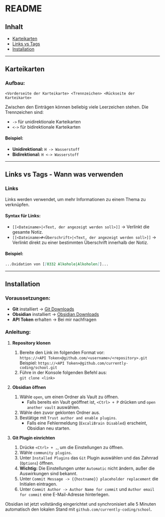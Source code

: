 # README

## Inhalt
- [Karteikarten](#karteikarten)
- [Links vs Tags](#links-vs-tags---was-wann-verwenden)
- [Installation](#installation)

---

## Karteikarten

### Aufbau:
```
<Vorderseite der Karteikarte> <Trennzeichen> <Rückseite der Karteikarte>
```

Zwischen den Einträgen können beliebig viele Leerzeichen stehen. Die Trennzeichen sind:
- `->` für unidirektionale Karteikarten
- `<->` für bidirektionale Karteikarten

#### Beispiel:
- **Unidirektional:** `H -> Wasserstoff`
- **Bidirektional:** `H <-> Wasserstoff`

---

## Links vs Tags - Wann was verwenden

### Links
Links werden verwendet, um mehr Informationen zu einem Thema zu verknüpfen.

#### Syntax für Links:
- `[[<Dateiname>|<Text, der angezeigt werden soll>]]` -> Verlinkt die gesamte Notiz.
- `[[<Dateiname>#<Überschrift>|<Text, der angezeigt werden soll>]]` -> Verlinkt direkt zu einer bestimmten Überschrift innerhalb der Notiz.

#### Beispiel:
```markdown
...Oxidation von [[0332 Alkohole|Alkoholen]]...
```

---
## Installation

### Voraussetzungen:
- **Git** installiert -> [Git Downloads](https://git-scm.com/downloads)
- **Obsidian** installiert -> [Obsidian Downloads](https://obsidian.md/download)
- **API Token** erhalten -> Bei mir nachfragen

### Anleitung:
1. **Repository klonen**
   1. Bereite den Link im folgenden Format vor:  
      `https://<API Token>@github.com/<username>/<repository>.git`  
      Beispiel: `https://<API Token>@github.com/currently-coding/school.git`
   2. Führe in der Konsole folgenden Befehl aus:  
      `git clone <link>`

2. **Obsidian öffnen**
   1. Wähle `open`, um einen Ordner als Vault zu öffnen.
      - Falls bereits ein Vault geöffnet ist, `<Ctrl> + P` drücken und `open another vault` auswählen.
   2. Wähle den zuvor geklonten Ordner aus.
   3. Bestätige mit `Trust author and enable plugins`.
      - Falls eine Fehlermeldung (`ExcaliBrain Disabled`) erscheint, Obsidian neu starten.

3. **Git Plugin einrichten**
   1. Drücke `<Ctrl> + ,`, um die Einstellungen zu öffnen.
   2. Wähle `community plugins`.
   3. Unter `Installed Plugins` das `Git` Plugin auswählen und das Zahnrad (`Options`) öffnen.
   4. **Wichtig:** Die Einstellungen unter `Automatic` nicht ändern, außer die Auswirkungen sind bekannt.
   5. Unter `Commit Message -> {{hostname}} placeholder replacement` die Initialen eintragen.
   6. Unter `Commit Author -> Author Name for commit` und `Author email for commit` eine E-Mail-Adresse hinterlegen.

Obsidian ist jetzt vollständig eingerichtet und synchronisiert alle 5 Minuten automatisch den lokalen Stand mit `github.com/currently-coding/school`.
